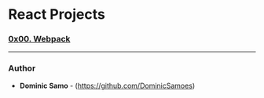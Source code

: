 # React Projects

### [0x00. Webpack](0x00-Webpack)


---

### Author
* **Dominic Samo** - (https://github.com/DominicSamoes)
